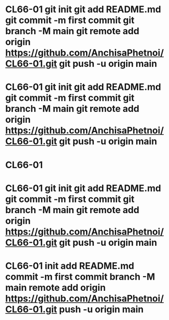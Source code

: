 # CL66-01 git init git add README.md git commit -m first commit git branch -M main git remote add origin https://github.com/AnchisaPhetnoi/CL66-01.git git push -u origin main
# CL66-01 git init git add README.md git commit -m first commit git branch -M main git remote add origin https://github.com/AnchisaPhetnoi/CL66-01.git git push -u origin main
# CL66-01
# CL66-01 git init git add README.md git commit -m first commit git branch -M main git remote add origin https://github.com/AnchisaPhetnoi/CL66-01.git git push -u origin main
# CL66-01 init add README.md commit -m first commit branch -M main remote add origin https://github.com/AnchisaPhetnoi/CL66-01.git push -u origin main

